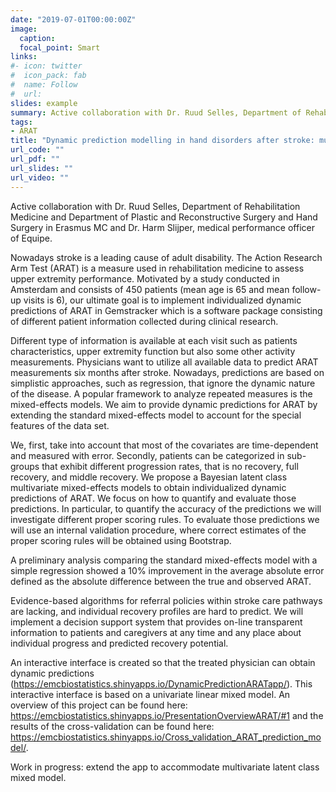 ```yaml
---
date: "2019-07-01T00:00:00Z"
image:
  caption: 
  focal_point: Smart
links:
#- icon: twitter
#  icon_pack: fab
#  name: Follow
#  url: 
slides: example
summary: Active collaboration with Dr. Ruud Selles, Department of Rehabilitation Medicine and Department of Plastic and Reconstructive Surgery and Hand Surgery in Erasmus MC and Dr. Harm Slijper, medical performance officer of Equipe.
tags: 
- ARAT
title: "Dynamic prediction modelling in hand disorders after stroke: multivariate latent class mixed model."
url_code: ""
url_pdf: ""
url_slides: ""
url_video: ""
---
```


Active collaboration with Dr. Ruud Selles, Department of Rehabilitation Medicine and Department of Plastic and Reconstructive Surgery and Hand Surgery in Erasmus MC and Dr. Harm Slijper, medical performance officer of Equipe.

Nowadays stroke is a leading cause of adult disability. The Action Research Arm Test (ARAT) is a measure used in rehabilitation medicine to assess upper extremity performance. Motivated by a study conducted in Amsterdam and consists of 450 patients (mean age is 65 and mean follow-up visits is 6), our ultimate goal is to implement individualized dynamic predictions of ARAT in Gemstracker which is a software package consisting of different patient information collected during clinical research.

Different type of information is available at each visit such as patients characteristics, upper extremity function but also some other activity measurements. Physicians want to utilize all available data to predict ARAT measurements six months after stroke. Nowadays, predictions are based on simplistic approaches, such as regression, that ignore the dynamic nature of the disease. A popular framework to analyze repeated measures is the mixed-effects models. We aim to provide dynamic predictions for ARAT by extending the standard mixed-effects model to account for the special features of the data set.  

We, first, take into account that most of the covariates are time-dependent and measured with error.  Secondly, patients can be categorized in sub-groups that exhibit different progression rates, that is no recovery, full recovery, and middle recovery.  We propose a Bayesian latent class multivariate mixed-effects models to obtain individualized dynamic predictions of ARAT. We focus on how to quantify and evaluate those predictions. In particular, to quantify the accuracy of the predictions we will investigate different proper scoring rules. To evaluate those predictions we will use an internal validation procedure, where correct estimates of the proper scoring rules will be obtained using Bootstrap. 

A preliminary analysis comparing the standard mixed-effects model with a simple regression showed a 10% improvement in the average absolute error defined as the absolute difference between the true and observed ARAT.

Evidence-based algorithms for referral policies within stroke care pathways are lacking, and individual recovery profiles are hard to predict.  We will implement a decision support system that provides on-line transparent information to patients and caregivers at any time and any place about individual progress and predicted recovery potential.

An interactive interface is created so that the treated physician can obtain dynamic predictions (https://emcbiostatistics.shinyapps.io/DynamicPredictionARATapp/). This interactive interface is based on a univariate linear mixed model. An overview of this project can be found here: https://emcbiostatistics.shinyapps.io/PresentationOverviewARAT/#1 and the results of the cross-validation can be found here: https://emcbiostatistics.shinyapps.io/Cross_validation_ARAT_prediction_model/. 

Work in progress: extend the app to accommodate multivariate latent class mixed model.
